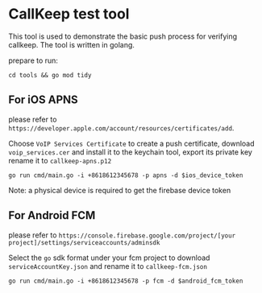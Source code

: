 # CallKeep test tool

This tool is used to demonstrate the basic push process for verifying callkeep. The tool is written in golang.

prepare to run:

`cd tools && go mod tidy`

## For iOS APNS

please refer to `https://developer.apple.com/account/resources/certificates/add`.

Choose `VoIP Services Certificate` to create a push certificate, download `voip_services.cer` and install it to the keychain tool, export its private key rename it to `callkeep-apns.p12`

`go run cmd/main.go -i +8618612345678 -p apns -d $ios_device_token`

Note: a physical device is required to get the firebase device token

## For Android FCM

please refer to `https://console.firebase.google.com/project/[your project]/settings/serviceaccounts/adminsdk`

Select the `go` sdk format under your fcm project to download `serviceAccountKey.json` and rename it to `callkeep-fcm.json`

`go run cmd/main.go -i +8618612345678 -p fcm -d $android_fcm_token`
